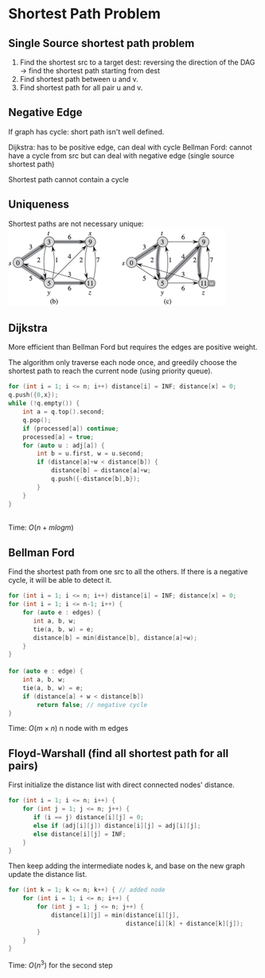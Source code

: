 # Shortest Path Problem

## Single Source shortest path problem

1. Find the shortest src to a target dest: reversing the direction of the DAG -> find the shortest path starting from dest
2. Find shortest path between u and v.
3. Find shortest path for all pair u and v.

## Negative Edge

If graph has cycle: short path isn't well defined.

Dijkstra: has to be positive edge, can deal with cycle
Bellman Ford: cannot have a cycle from src but can deal with negative edge (single source shortest path)

Shortest path cannot contain a cycle

## Uniqueness

Shortest paths are not necessary unique:
![Screen Shot 2020-07-01 at 9.18.31 PM.png](resources/B1535511508F1BCED54301598FD08C0B.png)

## Dijkstra

More efficient than Bellman Ford but requires the edges are positive weight.

The algorithm only traverse each node once, and greedily choose the shortest path to reach the current node (using priority queue).

```c
for (int i = 1; i <= n; i++) distance[i] = INF; distance[x] = 0;
q.push({0,x});
while (!q.empty()) {
    int a = q.top().second; 
    q.pop(); 
    if (processed[a]) continue; 
    processed[a] = true;
    for (auto u : adj[a]) {
        int b = u.first, w = u.second;
        if (distance[a]+w < distance[b]) {
            distance[b] = distance[a]+w;
            q.push({-distance[b],b}); 
        }
    } 
}
     
```

Time: $O(n + m log m)$

## Bellman Ford

Find the shortest path from one src to all the others. If there is a negative cycle, it will be able to detect it.

```c
for (int i = 1; i <= n; i++) distance[i] = INF; distance[x] = 0;
for (int i = 1; i <= n-1; i++) {
    for (auto e : edges) {
       int a, b, w;
       tie(a, b, w) = e;
       distance[b] = min(distance[b], distance[a]+w);
    }
}

for (auto e : edge) {
    int a, b, w;
    tie(a, b, w) = e;
    if (distance[a] + w < distance[b])
        return false; // negative cycle
}
```

Time: $O(m \times n)$ n node with m edges

## Floyd-Warshall (find all shortest path for all pairs)

First initialize the distance list with direct connected nodes' distance.

```c
for (int i = 1; i <= n; i++) {
    for (int j = 1; j <= n; j++) {
       if (i == j) distance[i][j] = 0;
       else if (adj[i][j]) distance[i][j] = adj[i][j];
       else distance[i][j] = INF; 
    } 
}

```

Then keep adding the intermediate nodes k, and base on the new graph update the distance list.

```c
for (int k = 1; k <= n; k++) { // added node
    for (int i = 1; i <= n; i++) {
        for (int j = 1; j <= n; j++) {
            distance[i][j] = min(distance[i][j],
                                 distance[i][k] + distance[k][j]);
        } 
    }
}
```

Time: $O(n^3)$ for the second step